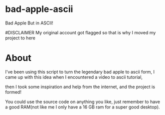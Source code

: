 # bad-apple-ascii
Bad Apple But in ASCII!

#DISCLAIMER
My original account got flagged so that is why I moved my project to here

# About
I've been using this script to turn the legendary bad apple to ascii form, I came up with this idea when I encountered a video to ascii tutorial,

then I took some inspiration and help from the internet, and the project is formed!

You could use the source code on anything you like, just remember to have a good RAM(not like me I only have a 16 GB ram for a super good desktop).

